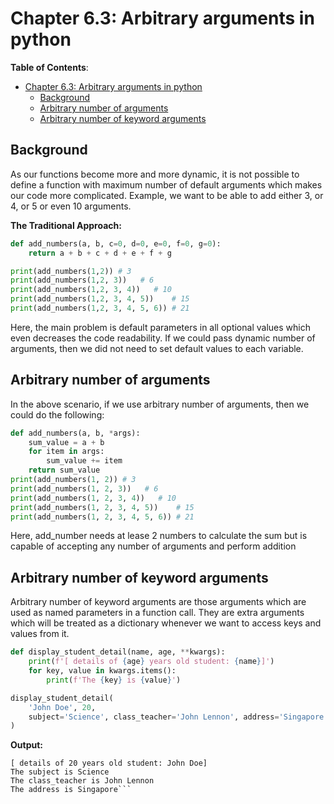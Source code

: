 # Chapter 6.3: Arbitrary arguments in python

**Table of Contents**:

- [Chapter 6.3: Arbitrary arguments in python](#chapter-63-arbitrary-arguments-in-python)
  - [Background](#background)
  - [Arbitrary number of arguments](#arbitrary-number-of-arguments)
  - [Arbitrary number of keyword arguments](#arbitrary-number-of-keyword-arguments)

## Background

As our functions become more and more dynamic, it is not possible to define a
function with maximum number of default arguments which makes our code more
complicated. Example, we want to be able to add either 3, or 4, or 5 or even
10 arguments.

**The Traditional Approach:**

```python
def add_numbers(a, b, c=0, d=0, e=0, f=0, g=0):
    return a + b + c + d + e + f + g

print(add_numbers(1,2)) # 3
print(add_numbers(1,2, 3))   # 6
print(add_numbers(1,2, 3, 4))   # 10
print(add_numbers(1,2, 3, 4, 5))    # 15
print(add_numbers(1,2, 3, 4, 5, 6)) # 21
```

Here, the main problem is default parameters in all optional values which even
decreases the code readability. If we could pass dynamic number of arguments,
then we did not need to set default values to each variable.

## Arbitrary number of arguments

In the above scenario, if we use arbitrary number of arguments, then we could do
the following:

```python
def add_numbers(a, b, *args):
    sum_value = a + b
    for item in args:
        sum_value += item
    return sum_value
print(add_numbers(1, 2)) # 3
print(add_numbers(1, 2, 3))   # 6
print(add_numbers(1, 2, 3, 4))   # 10
print(add_numbers(1, 2, 3, 4, 5))    # 15
print(add_numbers(1, 2, 3, 4, 5, 6)) # 21
```

Here, add_number needs at lease 2 numbers to calculate the sum but is capable of
accepting any number of arguments and perform addition

## Arbitrary number of keyword arguments

Arbitrary number of keyword arguments are those arguments which are used as
named parameters in a function call. They are extra arguments which will be
treated as a dictionary whenever we want to access keys and values from it.

```python
def display_student_detail(name, age, **kwargs):
    print(f'[ details of {age} years old student: {name}]')
    for key, value in kwargs.items():
        print(f'The {key} is {value}')

display_student_detail(
    'John Doe', 20,
    subject='Science', class_teacher='John Lennon', address='Singapore'
)

```

**Output:**

```
[ details of 20 years old student: John Doe]
The subject is Science
The class_teacher is John Lennon
The address is Singapore```
```
